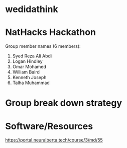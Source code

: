 # wedidathink

# NatHacks Hackathon

Group member names (6 members):
1. Syed Reza Ali Abdi
2. Logan Hindley
3. Omar Mohamed
4. William Baird
5. Kenneth Joseph 
6. Talha Muhammad

# Group break down strategy



# Software/Resources
https://portal.neuralberta.tech/course/3/md/55

